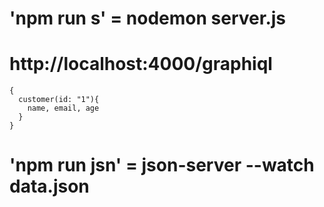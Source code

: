 # 'npm run s' = nodemon server.js

# http://localhost:4000/graphiql

```
{
  customer(id: "1"){
    name, email, age
  }
}
```
# 'npm run jsn' = json-server --watch data.json
